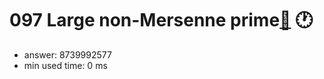 097 Large non-Mersenne prime[:link:](http://projecteuler.net/problem=97)  :clock1:
========================

- answer: 8739992577 
- min used time: 0 ms

